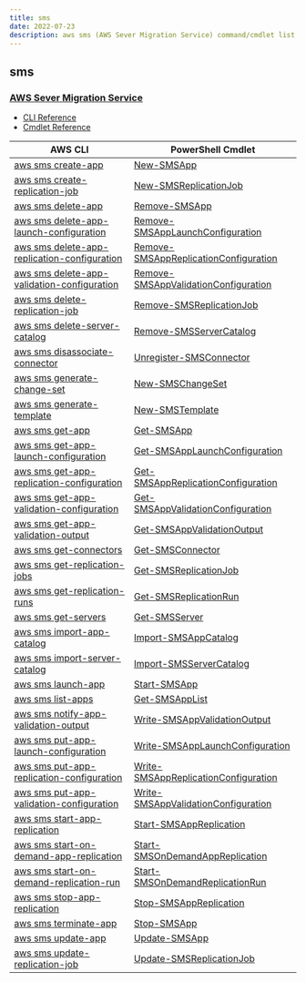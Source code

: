 ```yaml
---
title: sms
date: 2022-07-23
description: aws sms (AWS Sever Migration Service) command/cmdlet list.
---
```


## sms

### [AWS Sever Migration Service](https://aws.amazon.com/server-migration-service/)

* [CLI Reference](https://docs.aws.amazon.com/cli/latest/reference/sms/index.html)
* [Cmdlet Reference](https://docs.aws.amazon.com/powershell/latest/reference/items/Amazon_Server_Migration_Service_cmdlets.html)

|AWS CLI|PowerShell Cmdlet|
|----|----|
|[aws sms create-app](https://docs.aws.amazon.com/cli/latest/reference/sms/create-app.html)|[New-SMSApp](https://docs.aws.amazon.com/powershell/latest/reference/items/New-SMSApp.html)|
|[aws sms create-replication-job](https://docs.aws.amazon.com/cli/latest/reference/sms/create-replication-job.html)|[New-SMSReplicationJob](https://docs.aws.amazon.com/powershell/latest/reference/items/New-SMSReplicationJob.html)|
|[aws sms delete-app](https://docs.aws.amazon.com/cli/latest/reference/sms/delete-app.html)|[Remove-SMSApp](https://docs.aws.amazon.com/powershell/latest/reference/items/Remove-SMSApp.html)|
|[aws sms delete-app-launch-configuration](https://docs.aws.amazon.com/cli/latest/reference/sms/delete-app-launch-configuration.html)|[Remove-SMSAppLaunchConfiguration](https://docs.aws.amazon.com/powershell/latest/reference/items/Remove-SMSAppLaunchConfiguration.html)|
|[aws sms delete-app-replication-configuration](https://docs.aws.amazon.com/cli/latest/reference/sms/delete-app-replication-configuration.html)|[Remove-SMSAppReplicationConfiguration](https://docs.aws.amazon.com/powershell/latest/reference/items/Remove-SMSAppReplicationConfiguration.html)|
|[aws sms delete-app-validation-configuration](https://docs.aws.amazon.com/cli/latest/reference/sms/delete-app-validation-configuration.html)|[Remove-SMSAppValidationConfiguration](https://docs.aws.amazon.com/powershell/latest/reference/items/Remove-SMSAppValidationConfiguration.html)|
|[aws sms delete-replication-job](https://docs.aws.amazon.com/cli/latest/reference/sms/delete-replication-job.html)|[Remove-SMSReplicationJob](https://docs.aws.amazon.com/powershell/latest/reference/items/Remove-SMSReplicationJob.html)|
|[aws sms delete-server-catalog](https://docs.aws.amazon.com/cli/latest/reference/sms/delete-server-catalog.html)|[Remove-SMSServerCatalog](https://docs.aws.amazon.com/powershell/latest/reference/items/Remove-SMSServerCatalog.html)|
|[aws sms disassociate-connector](https://docs.aws.amazon.com/cli/latest/reference/sms/disassociate-connector.html)|[Unregister-SMSConnector](https://docs.aws.amazon.com/powershell/latest/reference/items/Unregister-SMSConnector.html)|
|[aws sms generate-change-set](https://docs.aws.amazon.com/cli/latest/reference/sms/generate-change-set.html)|[New-SMSChangeSet](https://docs.aws.amazon.com/powershell/latest/reference/items/New-SMSChangeSet.html)|
|[aws sms generate-template](https://docs.aws.amazon.com/cli/latest/reference/sms/generate-template.html)|[New-SMSTemplate](https://docs.aws.amazon.com/powershell/latest/reference/items/New-SMSTemplate.html)|
|[aws sms get-app](https://docs.aws.amazon.com/cli/latest/reference/sms/get-app.html)|[Get-SMSApp](https://docs.aws.amazon.com/powershell/latest/reference/items/Get-SMSApp.html)|
|[aws sms get-app-launch-configuration](https://docs.aws.amazon.com/cli/latest/reference/sms/get-app-launch-configuration.html)|[Get-SMSAppLaunchConfiguration](https://docs.aws.amazon.com/powershell/latest/reference/items/Get-SMSAppLaunchConfiguration.html)|
|[aws sms get-app-replication-configuration](https://docs.aws.amazon.com/cli/latest/reference/sms/get-app-replication-configuration.html)|[Get-SMSAppReplicationConfiguration](https://docs.aws.amazon.com/powershell/latest/reference/items/Get-SMSAppReplicationConfiguration.html)|
|[aws sms get-app-validation-configuration](https://docs.aws.amazon.com/cli/latest/reference/sms/get-app-validation-configuration.html)|[Get-SMSAppValidationConfiguration](https://docs.aws.amazon.com/powershell/latest/reference/items/Get-SMSAppValidationConfiguration.html)|
|[aws sms get-app-validation-output](https://docs.aws.amazon.com/cli/latest/reference/sms/get-app-validation-output.html)|[Get-SMSAppValidationOutput](https://docs.aws.amazon.com/powershell/latest/reference/items/Get-SMSAppValidationOutput.html)|
|[aws sms get-connectors](https://docs.aws.amazon.com/cli/latest/reference/sms/get-connectors.html)|[Get-SMSConnector](https://docs.aws.amazon.com/powershell/latest/reference/items/Get-SMSConnector.html)|
|[aws sms get-replication-jobs](https://docs.aws.amazon.com/cli/latest/reference/sms/get-replication-jobs.html)|[Get-SMSReplicationJob](https://docs.aws.amazon.com/powershell/latest/reference/items/Get-SMSReplicationJob.html)|
|[aws sms get-replication-runs](https://docs.aws.amazon.com/cli/latest/reference/sms/get-replication-runs.html)|[Get-SMSReplicationRun](https://docs.aws.amazon.com/powershell/latest/reference/items/Get-SMSReplicationRun.html)|
|[aws sms get-servers](https://docs.aws.amazon.com/cli/latest/reference/sms/get-servers.html)|[Get-SMSServer](https://docs.aws.amazon.com/powershell/latest/reference/items/Get-SMSServer.html)|
|[aws sms import-app-catalog](https://docs.aws.amazon.com/cli/latest/reference/sms/import-app-catalog.html)|[Import-SMSAppCatalog](https://docs.aws.amazon.com/powershell/latest/reference/items/Import-SMSAppCatalog.html)|
|[aws sms import-server-catalog](https://docs.aws.amazon.com/cli/latest/reference/sms/import-server-catalog.html)|[Import-SMSServerCatalog](https://docs.aws.amazon.com/powershell/latest/reference/items/Import-SMSServerCatalog.html)|
|[aws sms launch-app](https://docs.aws.amazon.com/cli/latest/reference/sms/launch-app.html)|[Start-SMSApp](https://docs.aws.amazon.com/powershell/latest/reference/items/Start-SMSApp.html)|
|[aws sms list-apps](https://docs.aws.amazon.com/cli/latest/reference/sms/list-apps.html)|[Get-SMSAppList](https://docs.aws.amazon.com/powershell/latest/reference/items/Get-SMSAppList.html)|
|[aws sms notify-app-validation-output](https://docs.aws.amazon.com/cli/latest/reference/sms/notify-app-validation-output.html)|[Write-SMSAppValidationOutput](https://docs.aws.amazon.com/powershell/latest/reference/items/Write-SMSAppValidationOutput.html)|
|[aws sms put-app-launch-configuration](https://docs.aws.amazon.com/cli/latest/reference/sms/put-app-launch-configuration.html)|[Write-SMSAppLaunchConfiguration](https://docs.aws.amazon.com/powershell/latest/reference/items/Write-SMSAppLaunchConfiguration.html)|
|[aws sms put-app-replication-configuration](https://docs.aws.amazon.com/cli/latest/reference/sms/put-app-replication-configuration.html)|[Write-SMSAppReplicationConfiguration](https://docs.aws.amazon.com/powershell/latest/reference/items/Write-SMSAppReplicationConfiguration.html)|
|[aws sms put-app-validation-configuration](https://docs.aws.amazon.com/cli/latest/reference/sms/put-app-validation-configuration.html)|[Write-SMSAppValidationConfiguration](https://docs.aws.amazon.com/powershell/latest/reference/items/Write-SMSAppValidationConfiguration.html)|
|[aws sms start-app-replication](https://docs.aws.amazon.com/cli/latest/reference/sms/start-app-replication.html)|[Start-SMSAppReplication](https://docs.aws.amazon.com/powershell/latest/reference/items/Start-SMSAppReplication.html)|
|[aws sms start-on-demand-app-replication](https://docs.aws.amazon.com/cli/latest/reference/sms/start-on-demand-app-replication.html)|[Start-SMSOnDemandAppReplication](https://docs.aws.amazon.com/powershell/latest/reference/items/Start-SMSOnDemandAppReplication.html)|
|[aws sms start-on-demand-replication-run](https://docs.aws.amazon.com/cli/latest/reference/sms/start-on-demand-replication-run.html)|[Start-SMSOnDemandReplicationRun](https://docs.aws.amazon.com/powershell/latest/reference/items/Start-SMSOnDemandReplicationRun.html)|
|[aws sms stop-app-replication](https://docs.aws.amazon.com/cli/latest/reference/sms/stop-app-replication.html)|[Stop-SMSAppReplication](https://docs.aws.amazon.com/powershell/latest/reference/items/Stop-SMSAppReplication.html)|
|[aws sms terminate-app](https://docs.aws.amazon.com/cli/latest/reference/sms/terminate-app.html)|[Stop-SMSApp](https://docs.aws.amazon.com/powershell/latest/reference/items/Stop-SMSApp.html)|
|[aws sms update-app](https://docs.aws.amazon.com/cli/latest/reference/sms/update-app.html)|[Update-SMSApp](https://docs.aws.amazon.com/powershell/latest/reference/items/Update-SMSApp.html)|
|[aws sms update-replication-job](https://docs.aws.amazon.com/cli/latest/reference/sms/update-replication-job.html)|[Update-SMSReplicationJob](https://docs.aws.amazon.com/powershell/latest/reference/items/Update-SMSReplicationJob.html)|

